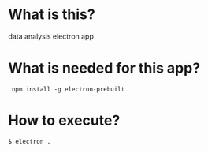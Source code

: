 # What is this?

data analysis electron app

# What is needed for this app?

```
 npm install -g electron-prebuilt
```

# How to execute?

```
$ electron .
```